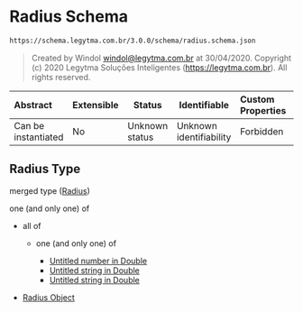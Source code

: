 # Radius Schema

```txt
https://schema.legytma.com.br/3.0.0/schema/radius.schema.json
```




> Created by Windol [windol@legytma.com.br](mailto:windol@legytma.com.br) at 30/04/2020.
> Copyright (c) 2020 Legytma Soluções Inteligentes (<https://legytma.com.br>). All rights reserved.
>

| Abstract            | Extensible | Status         | Identifiable            | Custom Properties | Additional Properties | Access Restrictions | Defined In                                                                |
| :------------------ | ---------- | -------------- | ----------------------- | :---------------- | --------------------- | ------------------- | ------------------------------------------------------------------------- |
| Can be instantiated | No         | Unknown status | Unknown identifiability | Forbidden         | Allowed               | none                | [radius.schema.json](../schema/radius.schema.json) |

## Radius Type

merged type ([Radius](radius.md))

one (and only one) of

-   all of

    -   one (and only one) of

        -   [Untitled number in Double](double-definitions-doublenumber.md)
        -   [Untitled string in Double](double-definitions-doublestring.md)
        -   [Untitled string in Double](double-definitions-doubleenum.md)
-   [Radius Object](radius-oneof-radius-object.md)
